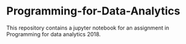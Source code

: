 # Programming-for-Data-Analytics

This repository contains a jupyter notebook for an assignment in Programming for data analytics 2018.
